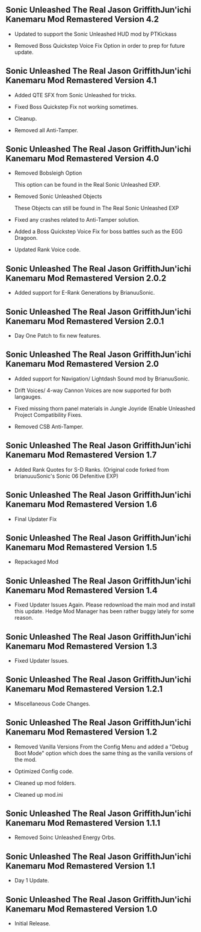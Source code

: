 ## Sonic Unleashed The Real Jason GriffithJun'ichi Kanemaru Mod Remastered Version 4.2

- 	Updated to support the Sonic Unleashed HUD mod by PTKickass

-  	Removed Boss Quickstep Voice Fix Option in order to prep for future update.

## Sonic Unleashed The Real Jason GriffithJun'ichi Kanemaru Mod Remastered Version 4.1

- Added QTE SFX from Sonic Unleashed for tricks.

- Fixed Boss Quickstep Fix not working sometimes.

- Cleanup.

- Removed all Anti-Tamper.

## Sonic Unleashed The Real Jason GriffithJun'ichi Kanemaru Mod Remastered Version 4.0

- Removed Bobsleigh Option
  
  This option can be found in the Real Sonic Unleashed EXP.
  
 - Removed Sonic Unleashed Objects
 
   These Objects can still be found in The Real Sonic Unleashed EXP
 
 - Fixed any crashes related to Anti-Tamper solution.
 
 - Added a Boss Quickstep Voice Fix for boss battles such as the EGG Dragoon.
 
 - Updated Rank Voice code.


## Sonic Unleashed The Real Jason GriffithJun'ichi Kanemaru Mod Remastered Version 2.0.2

- Added support for E-Rank Generations by BrianuuSonic.

## Sonic Unleashed The Real Jason GriffithJun'ichi Kanemaru Mod Remastered Version 2.0.1

- Day One Patch to fix new features.


## Sonic Unleashed The Real Jason GriffithJun'ichi Kanemaru Mod Remastered Version 2.0

- Added support for Navigation/ Lightdash Sound mod by BrianuuSonic. 

- Drift Voices/ 4-way Cannon Voices are now supported for both langauges.

- Fixed missing thorn panel materials in Jungle Joyride (Enable Unleashed Project Compatibility Fixes.

- Removed CSB Anti-Tamper.



## Sonic Unleashed The Real Jason GriffithJun'ichi Kanemaru Mod Remastered Version 1.7

- Added Rank Quotes for S-D Ranks. (Original code forked from brianuuuSonic's Sonic 06 Defenitive EXP)



## Sonic Unleashed The Real Jason GriffithJun'ichi Kanemaru Mod Remastered Version 1.6

- Final Updater Fix


## Sonic Unleashed The Real Jason GriffithJun'ichi Kanemaru Mod Remastered Version 1.5

- Repackaged Mod

## Sonic Unleashed The Real Jason GriffithJun'ichi Kanemaru Mod Remastered Version 1.4

- Fixed Updater Issues Again. Please redownload the main mod and install this update. Hedge Mod Manager has been rather buggy lately for some reason.


## Sonic Unleashed The Real Jason GriffithJun'ichi Kanemaru Mod Remastered Version 1.3

- Fixed Updater Issues.

## Sonic Unleashed The Real Jason GriffithJun'ichi Kanemaru Mod Remastered Version 1.2.1

- Miscellaneous Code Changes.



## Sonic Unleashed The Real Jason GriffithJun'ichi Kanemaru Mod Remastered Version 1.2

- Removed Vanilla Versions From the Config Menu and added a "Debug Boot Mode" option which does the same thing as the vanilla versions of the mod.

- Optimized Config code.

- Cleaned up mod folders.

- Cleaned up mod.ini

## Sonic Unleashed The Real Jason GriffithJun'ichi Kanemaru Mod Remastered Version 1.1.1

- Removed Soinc Unleashed Energy Orbs.


## Sonic Unleashed The Real Jason GriffithJun'ichi Kanemaru Mod Remastered Version 1.1

- Day 1 Update.


## Sonic Unleashed The Real Jason GriffithJun'ichi Kanemaru Mod Remastered Version 1.0

- Initial Release.
